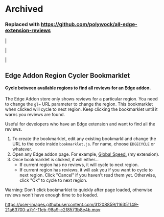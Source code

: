 # Archived
### Replaced with https://github.com/polywock/all-edge-extension-reviews

|

|

|


## Edge Addon Region Cycler Bookmarklet
#### Cycle between available regions to find all reviews for an Edge addon. 

The Edge Addon store only shows reviews for a particular region. You need to change the `gl=` URL parameter to change the region. This bookmarklet when clicked will cycle to next region. Keep clicking the bookmarklet until it warns you reviews are found.
 
Useful for developers who have an Edge extension and want to find all the reviews. 


1. To create the bookmarklet, edit any existing bookmarkl and change the URL to the code inside `bookmarklet.js`. For name, choose `EDGECYCLE` or whatever. 
1. Open any Edge addon page. For example, [Global Speed.](https://microsoftedge.microsoft.com/addons/detail/global-speed/mjhlabbcmjflkpjknnicihkfnmbdfced) (my extension).
2. Once bookmarklet is clicked, it will either...
    - If current region has no reviews, it will cycle to next region.  
    - If current region has reviews, it will ask you if you want to cycle to next region. Click "Cancel" if you haven't read them yet. Otherwise, click "Ok" to cycle to next region. 

Warning: Don't click bookmarklet to quickly after page loaded, otherwise reviews won't have enough time to be loaded. 

https://user-images.githubusercontent.com/31208859/116351149-21a63700-a7c1-11eb-98a9-c2f8573b8e4b.mov

